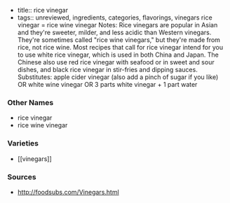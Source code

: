 - title:: rice vinegar
- tags:: unreviewed, ingredients, categories, flavorings, vinegars
rice vinegar = rice wine vinegar Notes: Rice vinegars are popular in Asian and they're sweeter, milder, and less acidic than Western vinegars. They're sometimes called "rice wine vinegars," but they're made from rice, not rice wine. Most recipes that call for rice vinegar intend for you to use white rice vinegar, which is used in both China and Japan. The Chinese also use red rice vinegar with seafood or in sweet and sour dishes, and black rice vinegar in stir-fries and dipping sauces. Substitutes: apple cider vinegar (also add a pinch of sugar if you like) OR white wine vinegar OR 3 parts white vinegar + 1 part water

### Other Names

* rice vinegar
* rice wine vinegar

### Varieties

* [[vinegars]]

### Sources
* http://foodsubs.com/Vinegars.html
